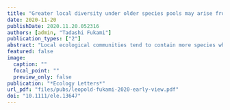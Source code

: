 ```yaml
---
title: "Greater local diversity under older species pools may arise from enhanced competitive equivalence"
date: 2020-11-20
publishDate: 2020.11.20.052316
authors: [admin, "Tadashi Fukami"]
publication_types: ["2"] 
abstract: "Local ecological communities tend to contain more species when they are located within a geologically older region, a pattern that has traditionally been attributed to the accumulation of species in the regional species pool. In this explanation, local species interactions are assumed to play a minor role in the formation of the regional species pool, which is instead thought to be driven by speciation and dispersal occurring across larger areas. Here, we provide evidence suggesting a more important role of local species interactions than generally assumed. In an experiment in which we assembled 320 local communities of root-associated fungi under 80 species pools, we varied the species richness of the experimental species pools and the mean age of the sites from which we collected the fungal species across a 4-myr soil chronosequence in Hawaii. We found that realized local species diversity in the assembled communities increased more extensively with increasing species-pool richness when species were from older sites. We also found that older species pools had lower functional and phylogenetic diversity, indicating that the evolution of greater competitive equivalence among potential colonists enabled higher local diversity under older species pools. Our results suggest that the tendency of older regions to have higher local richness arises not simply because older species pools are more speciose, but also because the constituent species have evolved traits that allow them to co-occur more readily in local communities."
featured: false
image:
  caption: ""
  focal_point: ""
  preview_only: false
publication: "*Ecology Letters*"
url_pdf: "files/pubs/leopold-fukami-2020-early-view.pdf"
doi: "10.1111/ele.13647"
---
```


